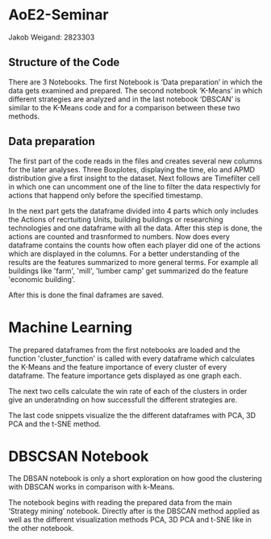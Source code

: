 # AoE2-Seminar
Jakob Weigand: 2823303

## Structure of the Code
There are 3 Notebooks. The first Notebook is ‘Data preparation’ in which the data gets examined and prepared. The second notebook ‘K-Means’ in which different strategies are analyzed and in the last notebook ‘DBSCAN’ is similar to the K-Means code and for a comparison between these two methods.

## Data preparation
The first part of the code reads in the files and creates several new columns for the later analyses. Three Boxplotes, displaying the time, elo and APMD distribution give a first insight to the dataset. Next follows are Timefilter cell in which one can uncomment one of the line to filter the data respectivly for actions that happend only before the specified timestamp.

In the next part gets the dataframe divided into 4 parts which only includes the Actions of recrtuiting Units, building buildings or researching technologies and one dataframe with all the data. 
After this step is done, the actions are counted and trasnformed to numbers. Now does every dataframe contains the counts how often each player did one of the actions which are displayed in the columns.
For a better understanding of the results are the features summarized to more general terms. For example all buildings like 'farm', 'mill', 'lumber camp' get summarized do the feature 'economic building'.

After this is done the final daframes are saved.

# Machine Learning

The prepared dataframes from the first notebooks are loaded and the function 'cluster_function' is called with every dataframe which calculates the K-Means and the feature importance of every cluster of every dataframe. The feature importance gets displayed as one graph each.

The next two cells calculate the win rate of each of the clusters in order give an underatnding on how successfull the different strategies are.

The last code snippets visualize the the different dataframes with PCA, 3D PCA and the t-SNE method.

# DBSCSAN Notebook
The DBSAN notebook is only a short exploration on how good the clustering with DBSCAN works in comparison with k-Means. 

The notebook begins with reading the prepared data from the main ‘Strategy mining’ notebook. 
Directly after is the DBSCAN method applied as well as the different visualization methods PCA, 3D PCA and t-SNE like in the other notebook.

